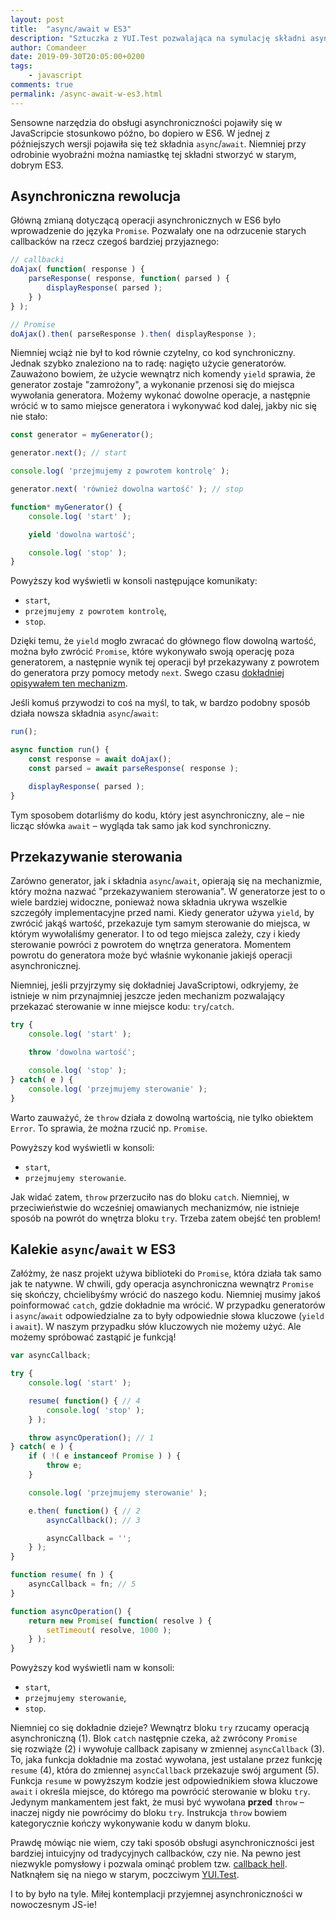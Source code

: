 ```yaml
---
layout: post
title:  "async/await w ES3"
description: "Sztuczka z YUI.Test pozwalająca na symulację składni async/await w ES3."
author: Comandeer
date: 2019-09-30T20:05:00+0200
tags:
    - javascript
comments: true
permalink: /async-await-w-es3.html
---
```


Sensowne narzędzia do obsługi asynchroniczności pojawiły się w JavaScripcie stosunkowo późno, bo dopiero w ES6. W jednej z późniejszych wersji pojawiła się też składnia `async`/`await`. Niemniej przy odrobinie wyobraźni można namiastkę tej składni stworzyć w starym, dobrym ES3.<!--more-->

## Asynchroniczna rewolucja

Główną zmianą dotyczącą operacji asynchronicznych w ES6 było wprowadzenie do języka `Promise`. Pozwalały one na odrzucenie starych callbacków na rzecz czegoś bardziej przyjaznego:

```javascript
// callbacki
doAjax( function( response ) {
	parseResponse( response, function( parsed ) {
		displayResponse( parsed );
	} )
} );

// Promise
doAjax().then( parseResponse ).then( displayResponse );
```

Niemniej wciąż nie był to kod równie czytelny, co kod synchroniczny. Jednak szybko znaleziono na to radę: nagięto użycie generatorów. Zauważono bowiem, że użycie wewnątrz nich komendy `yield` sprawia, że generator zostaje "zamrożony", a wykonanie przenosi się do miejsca wywołania generatora. Możemy wykonać dowolne operacje, a następnie wrócić w to samo miejsce generatora i wykonywać kod dalej, jakby nic się nie stało:

```javascript
const generator = myGenerator();

generator.next(); // start

console.log( 'przejmujemy z powrotem kontrolę' );

generator.next( 'również dowolna wartość' ); // stop

function* myGenerator() {
	console.log( 'start' );

	yield 'dowolna wartość';

	console.log( 'stop' );
}
```

Powyższy kod wyświetli w konsoli następujące komunikaty:

* `start`,
* `przejmujemy z powrotem kontrolę`,
* `stop`.

Dzięki temu, że `yield` mogło zwracać do głównego flow dowolną wartość, można było zwrócić `Promise`, które wykonywało swoją operację poza generatorem, a następnie wynik tej operacji był przekazywany z powrotem do generatora przy pomocy metody `next`. Swego czasu [dokładniej opisywałem ten mechanizm](https://webroad.pl/javascript/746-synchroniczna-asynchronicznosc).

Jeśli komuś przywodzi to coś na myśl, to tak, w bardzo podobny sposób działa nowsza składnia `async`/`await`:

```javascript
run();

async function run() {
	const response = await doAjax();
	const parsed = await parseResponse( response );

	displayResponse( parsed );
}
```

Tym sposobem dotarliśmy do kodu, który jest asynchroniczny, ale – nie licząc słówka `await` – wygląda tak samo jak kod synchroniczny.

## Przekazywanie sterowania

Zarówno generator, jak i składnia `async`/`await`, opierają się na mechanizmie, który można nazwać "przekazywaniem sterowania". W generatorze jest to o wiele bardziej widoczne, ponieważ nowa składnia ukrywa wszelkie szczegóły implementacyjne przed nami.  Kiedy generator używa `yield`, by zwrócić jakąś wartość, przekazuje tym samym sterowanie do miejsca, w którym wywołaliśmy generator. I to od tego miejsca zależy, czy i kiedy sterowanie powróci z powrotem do wnętrza generatora. Momentem powrotu do generatora może być właśnie wykonanie jakiejś operacji asynchronicznej.

Niemniej, jeśli przyjrzymy się dokładniej JavaScriptowi, odkryjemy, że istnieje w nim przynajmniej jeszcze jeden mechanizm pozwalający przekazać sterowanie w inne miejsce kodu: `try`/`catch`.

```javascript
try {
	console.log( 'start' );

	throw 'dowolna wartość';

	console.log( 'stop' );
} catch( e ) {
	console.log( 'przejmujemy sterowanie' );
}
```

<p class="note">Warto zauważyć, że <code>throw</code> działa z dowolną wartością, nie tylko obiektem <code>Error</code>. To sprawia, że można rzucić np. <code>Promise</code>.</p>

Powyższy kod wyświetli w konsoli:

* `start`,
* `przejmujemy sterowanie`.

Jak widać zatem, `throw` przerzuciło nas do bloku `catch`. Niemniej, w przeciwieństwie do wcześniej omawianych mechanizmów, nie istnieje sposób na powrót do wnętrza bloku `try`. Trzeba zatem obejść ten problem!

## Kalekie `async`/`await` w ES3

Załóżmy, że nasz projekt używa biblioteki do `Promise`, która działa tak samo jak te natywne. W chwili, gdy operacja asynchroniczna wewnątrz `Promise` się skończy, chcielibyśmy wrócić do naszego kodu. Niemniej musimy jakoś poinformować `catch`, gdzie dokładnie ma wrócić. W przypadku generatorów i `async`/`await` odpowiedzialne za to były odpowiednie słowa kluczowe (`yield` i `await`). W naszym przypadku słów kluczowych nie możemy użyć. Ale możemy spróbować zastąpić je funkcją!

```javascript
var asyncCallback;

try {
	console.log( 'start' );

	resume( function() { // 4
		console.log( 'stop' );
	} );

	throw asyncOperation(); // 1
} catch( e ) {
	if ( !( e instanceof Promise ) ) {
		throw e;
	}

	console.log( 'przejmujemy sterowanie' );

	e.then( function() { // 2
		asyncCallback(); // 3

		asyncCallback = '';
	} );
}

function resume( fn ) {
	asyncCallback = fn; // 5
}

function asyncOperation() {
	return new Promise( function( resolve ) {
		setTimeout( resolve, 1000 );
	} );
}
```

Powyższy kod wyświetli nam w konsoli:

* `start`,
* `przejmujemy sterowanie`,
* `stop`.

Niemniej co się dokładnie dzieje? Wewnątrz bloku `try` rzucamy operacją asynchroniczną (1). Blok `catch` następnie czeka, aż zwrócony `Promise` się rozwiąże (2) i wywołuje callback zapisany w zmiennej `asyncCallback` (3). To, jaka funkcja dokładnie ma zostać wywołana, jest ustalane przez funkcję `resume` (4), która do zmiennej `asyncCallback` przekazuje swój argument (5). Funkcja `resume` w powyższym kodzie jest odpowiednikiem słowa kluczowe `await` i określa miejsce, do którego ma powrócić sterowanie w bloku `try`. Jedynym mankamentem jest fakt, że musi być wywołana **przed** `throw` – inaczej nigdy nie powrócimy do bloku `try`. Instrukcja `throw` bowiem kategorycznie kończy wykonywanie kodu w danym bloku.

Prawdę mówiąc nie wiem, czy taki sposób obsługi asynchroniczności jest bardziej intuicyjny od tradycyjnych callbacków, czy nie. Na pewno jest niezwykle pomysłowy i pozwala ominąć problem tzw. [callback hell](http://callbackhell.com/). Natknąłem się na niego w starym, poczciwym [YUI.Test](https://yuilibrary.com/yui/docs/test/).

I to by było na tyle. Miłej kontemplacji przyjemnej asynchroniczności w nowoczesnym JS-ie!
